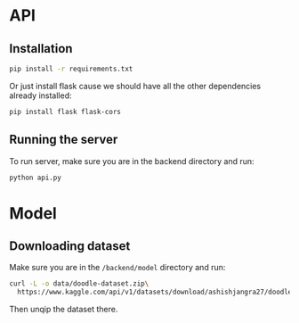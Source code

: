 # API

## Installation

```bash
pip install -r requirements.txt
```

Or just install flask cause we should have all the other dependencies already installed:

```bash
pip install flask flask-cors
```

## Running the server

To run server, make sure you are in the backend directory and run:

```bash
python api.py
```

# Model

## Downloading dataset

Make sure you are in the `/backend/model` directory and run:

```bash
curl -L -o data/doodle-dataset.zip\
  https://www.kaggle.com/api/v1/datasets/download/ashishjangra27/doodle-dataset
```

Then unqip the dataset there.